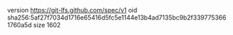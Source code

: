 version https://git-lfs.github.com/spec/v1
oid sha256:5af27f7034d1716e65416d5fc5e1144e13b4ad7135bc9b2f3397753661760a5d
size 1602
